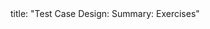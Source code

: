 <frontmatter>
title: "Test Case Design: Summary: Exercises"
</frontmatter>

<include src="unit-inPage-asFlat.md" boilerplate />
